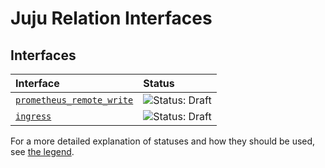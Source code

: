 # Juju Relation Interfaces

## Interfaces

| Interface | Status |
| :----- | :-------- |
| [`prometheus_remote_write`](prometheus_remote_write/README.md) | ![Status: Draft](https://img.shields.io/badge/Status-Draft-orange?style=flat-square) |
|[`ingress`](ingress/README.md) | ![Status: Draft](https://img.shields.io/badge/Status-Draft-orange?style=flat-square)|

For a more detailed explanation of statuses and how they should be used, see [the legend](https://github.com/canonical/charm-relation-interfaces/blob/main/LEGEND.md).

